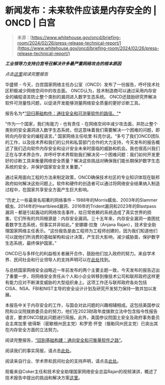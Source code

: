 <!--yml

category: 未分类

date: 2024-05-29 13:23:14

-->

# 新闻发布：未来软件应该是内存安全的 | ONCD | 白宫

> 来源：[https://www.whitehouse.gov/oncd/briefing-room/2024/02/26/press-release-technical-report/](https://www.whitehouse.gov/oncd/briefing-room/2024/02/26/press-release-technical-report/)

***工业领导力支持白宫号召解决许多最严重网络攻击的根本原因***

*点击[这里](https://www.whitehouse.gov/wp-content/uploads/2024/02/Final-ONCD-Technical-Report.pdf)阅读完整报告*

华盛顿 - 今天，白宫国家网络主任办公室（ONCD）发布了一份报告，呼吁技术社区积极减少网络空间中的攻击面。 ONCD认为，技术制造商可以通过采用内存安全的编程语言防止整个类别的漏洞进入数字生态系统。 ONCD还鼓励研究界解决软件可测量性问题，以促进开发能够测量网络安全质量的更好诊断工具。

报告名为*["回归基础构件：通往安全和可测量软件的路径。"](https://www.whitehouse.gov/wp-content/uploads/2024/02/Final-ONCD-Technical-Report.pdf)*

“作为一个国家，我们有能力 - 也有责任 - 在网络空间中减少攻击面，并防止整个类别的安全漏洞进入数字生态系统，但这意味着我们需要解决一个困难的问题，即转向内存安全的编程语言。” 国家网络主任哈里·科克尔说。“多亏了我们ONCD团队的工作，以及技术界和我们的公共和私营部门合作的大力支持，今天发布的报告概述了我们迈向软件内存安全和设计安全未来时面临的威胁和机会。我也很高兴我们正在与学术界合作，并呼吁学术界帮助我们解决另一个困难问题：我们如何开发更好的诊断工具来衡量网络安全质量？解决这些挑战对确保我们能长期保护数字生态系统的安全，并保护国家安全至关重要。”

通过采用面向工程的方法来制定政策，ONCD确保技术社区的专业知识体现在联邦政府如何解决这些问题上。软件和硬件的创造者可以通过将网络安全结果纳入制造过程中，在国家共享安全方面产生巨大影响。

“历史上一些最臭名昭著的网络事件 – 1988年的Morris蠕虫、2003年的Slammer蠕虫、2014年的Heartbleed漏洞、2016年的Trident漏洞和2023年的Blastpass漏洞 – 都是引起轰动的网络攻击事件，给日常依赖的系统造成了真实世界的损害。它们所有的共同根源是：内存安全漏洞。三十五年来，内存安全漏洞一直困扰着数字生态系统，但事实并非如此。” 安娜娜·拉詹（Anjana Rajan），技术安全助理国家网络主任表示。“这份报告是由工程师为工程师创建的，因为我们知道他们可以就他们所消费的基础架构和设计决策，产生巨大影响，减少威胁面，保护数字生态系统，最终保护国家。”

ONCD已与多样化的利益相关者展开合作，鼓励他们加入政府的努力。来自学术界、民间社会和行业领导人的支持声明可以在[此处](https://www.whitehouse.gov/oncd/briefing-room/2024/02/26/memory-safety-statements-of-support/)找到。

与总统国家网络安全战略近一年前发布的两个主要主题一致，今天发布的报告迈出了重要一步，将网络安全责任从个人和小企业转移到像技术公司和联邦政府这样更有能力应对不断演变威胁的大型组织身上。这项工作还与联邦政府各处包括CISA、NSA、FBI和NIST主导的安全设计计划及研究开发努力保持一致并加以发展。

本报告中关于内存安全的工作，与国会对此问题的兴趣相辅相成。这包括美国参议院和众议院拨款委员会的努力，他们在2023财政年度拨款立法中包含指令性报告语言，要求ONCD就此问题进行简报。此外，美国参议院国土安全及政府事务委员会主席加里·彼得斯（密歇根州民主党）和罗恩·怀登（俄勒冈州民主党）已突出其在内存安全方面的立法努力。

阅读完整报告，[“回到基础构建：通向安全和可衡量软件之路”](https://www.whitehouse.gov/wp-content/uploads/2024/02/Final-ONCD-Technical-Report.pdf)。

阅读我们的事实简报，请点击[此处](https://www.whitehouse.gov/oncd/briefing-room/2024/02/26/memory-safety-fact-sheet/)。

阅读来自行业、学术界和民间社会的支持声明，请点击[此处](https://www.whitehouse.gov/oncd/briefing-room/2024/02/26/memory-safety-statements-of-support/)。

观看来自Coker主任和技术安全助理国家网络安全总监Rajan的视频演讲，概述了技术报告中提出的挑战和解决方案[这里](https://www.whitehouse.gov/oncd/briefing-room/2024/02/26/video-technical-report-launch/)。

###
